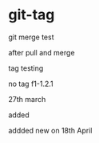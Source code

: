 # git-tag

git merge test

after pull and merge

tag testing

no tag f1-1.2.1



27th march

added


addded new on 18th April
